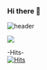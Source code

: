 ### Hi there 👋

<!--
**ehgml0805/ehgml0805** is a ✨ _special_ ✨ repository because its `README.md` (this file) appears on your GitHub profile.

Here are some ideas to get you started:

- 🔭 I’m currently working on ...
- 🌱 I’m currently learning ...
- 👯 I’m looking to collaborate on ...
- 🤔 I’m looking for help with ...
- 💬 Ask me about ...
- 📫 How to reach me: ...
- 😄 Pronouns: ...
- ⚡ Fun fact: ...
-->
![header](https://capsule-render.vercel.app/api?type=waving&color=auto&height=300&section=header&text=DoHee's%20GitHub&fontSize=50)

<img src="https://img.shields.io/badge/문자-색코드?style=for-the-badge&logo=이미지 이름&logoColor=black">



 -Hits-<br>
[![Hits](https://hits.seeyoufarm.com/api/count/incr/badge.svg?url=https%3A%2F%2Fgithub.com%2Fehgml0805&count_bg=%2362E196&title_bg=%23555555&icon=&icon_color=%23E7E7E7&title=hits&edge_flat=false)](https://hits.seeyoufarm.com)
